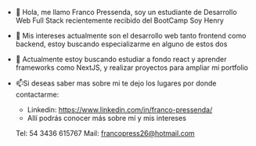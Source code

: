 - 👋 Hola, me llamo Franco Pressenda, soy un estudiante de Desarrollo Web Full Stack recientemente recibido del BootCamp Soy Henry
- 👀 Mis intereses actualmente son el desarrollo web tanto frontend como backend, estoy buscando especializarme en alguno de estos dos
- 🌱 Actualmente estoy buscando estudiar a fondo react y aprender frameworks como NextJS, y realizar proyectos para ampliar mi portfolio
- 📫Si deseas saber mas sobre mi te dejo los lugares por donde contactarme:
    - Linkedin: https://www.linkedin.com/in/franco-pressenda/ 
    - Allí podrás conocer más sobre mí y mis intereses
   
   Tel: 54 3436 615767
   Mail: francopress26@hotmail.com

<!---
Francopress26/Francopress26 is a ✨ special ✨ repository because its `README.md` (this file) appears on your GitHub profile.
You can click the Preview link to take a look at your changes.
--->
